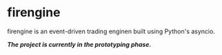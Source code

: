 # firengine
firengine is an event-driven trading enginen built using Python's asyncio.

***The project is currently in the prototyping phase.***